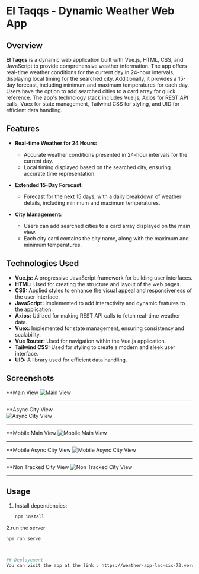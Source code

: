 # El Taqqs - Dynamic Weather Web App

## Overview

**El Taqqs** is a dynamic web application built with Vue.js, HTML, CSS, and JavaScript to provide comprehensive weather information. The app offers real-time weather conditions for the current day in 24-hour intervals, displaying local timing for the searched city. Additionally, it provides a 15-day forecast, including minimum and maximum temperatures for each day. Users have the option to add searched cities to a card array for quick reference. The app's technology stack includes Vue.js, Axios for REST API calls, Vuex for state management, Tailwind CSS for styling, and UID for efficient data handling.

## Features

- **Real-time Weather for 24 Hours:**
  - Accurate weather conditions presented in 24-hour intervals for the current day.
  - Local timing displayed based on the searched city, ensuring accurate time representation.

- **Extended 15-Day Forecast:**
  - Forecast for the next 15 days, with a daily breakdown of weather details, including minimum and maximum temperatures.

- **City Management:**
  - Users can add searched cities to a card array displayed on the main view.
  - Each city card contains the city name, along with the maximum and minimum temperatures.

## Technologies Used

- **Vue.js:** A progressive JavaScript framework for building user interfaces.
- **HTML:** Used for creating the structure and layout of the web pages.
- **CSS:** Applied styles to enhance the visual appeal and responsiveness of the user interface.
- **JavaScript:** Implemented to add interactivity and dynamic features to the application.
- **Axios:** Utilized for making REST API calls to fetch real-time weather data.
- **Vuex:** Implemented for state management, ensuring consistency and scalability.
- **Vue Router:** Used for navigation within the Vue.js application.
- **Tailwind CSS:** Used for styling to create a modern and sleek user interface.
- **UID:** A library used for efficient data handling.


## Screenshots
**Main View
![Main View](./Screenshots/mainView.png)
  
---
**Async City View  
![Async City View](./Screenshots/asyncCity.png)

---
**Mobile Main View
![Mobile Main View](./Screenshots/mobileMainView.png)

---
**Mobile Async City View
![Mobile Async City View](./Screenshots/mobileAsyncCity.png)

---
**Non Tracked City View
![Non Tracked City View](./Screenshots/notTrackingCity.png)

---


## Usage

1. Install dependencies:
   ```bash
   npm install
2.run the server
   ```bash
   npm run serve



## Deployement
You can visit the app at the link : https://weather-app-lac-six-73.vercel.app/#/

